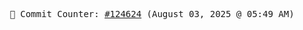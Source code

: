 <p align="center">
    <samp>
        📮 Commit Counter: <a href="https://github.com/Javascript-void0/Javascript-void0/commits/main">#124624</a> (August 03, 2025 @ 05:49 AM)
    </samp>
</p>